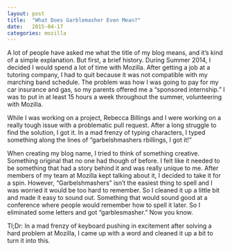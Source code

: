 ```yaml
---
layout: post
title:  "What Does Garblemasher Even Mean?"
date:   2015-04-17
categories: mozilla
---
```

A lot of people have asked me what the title of my blog means, and it’s kind of
a simple explanation. But first, a brief history. During Summer 2014, I decided
I would spend a lot of time with Mozilla. After getting a job at a tutoring
company, I had to quit because it was not compatible with my marching band
schedule. The problem was how I was going to pay for my car insurance and gas,
so my parents offered me a “sponsored internship.” I was to put in at least 15
hours a week throughout the summer, volunteering with Mozilla.

While I was working on a project, Rebecca Billings and I were working on a
really tough issue with a problematic pull request. After a long struggle to
find the solution, I got it. In a mad frenzy of typing characters, I typed
something along the lines of “garbelshmashers rbillings, I got it!”

When creating my blog name, I tried to think of something creative. Something
original that no one had though of before. I felt like it needed to be something
that had a story behind it and was really unique to me. After members of my team
at Mozilla kept talking about it, I decided to take it for a spin. However,
“Garbelshmashers” isn’t the easiest thing to spell and I was worried it would
be too hard to remember. So I cleaned it up a little bit and made it easy to
sound out. Something that would sound good at a conference where people would
remember how to spell it later. So I eliminated some letters and got
“garblesmasher.” Now you know.

Tl;Dr: In a mad frenzy of keyboard pushing in excitement after solving a hard
problem at Mozilla, I came up with a word and cleaned it up a bit to turn it
into this.
